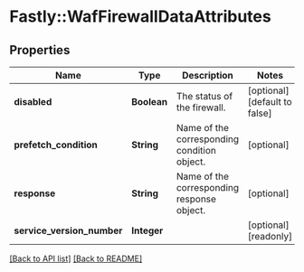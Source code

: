 # Fastly::WafFirewallDataAttributes

## Properties

| Name | Type | Description | Notes |
| ---- | ---- | ----------- | ----- |
| **disabled** | **Boolean** | The status of the firewall. | [optional][default to false] |
| **prefetch_condition** | **String** | Name of the corresponding condition object. | [optional] |
| **response** | **String** | Name of the corresponding response object. | [optional] |
| **service_version_number** | **Integer** |  | [optional][readonly] |

[[Back to API list]](../../README.md#endpoints) [[Back to README]](../../README.md)

